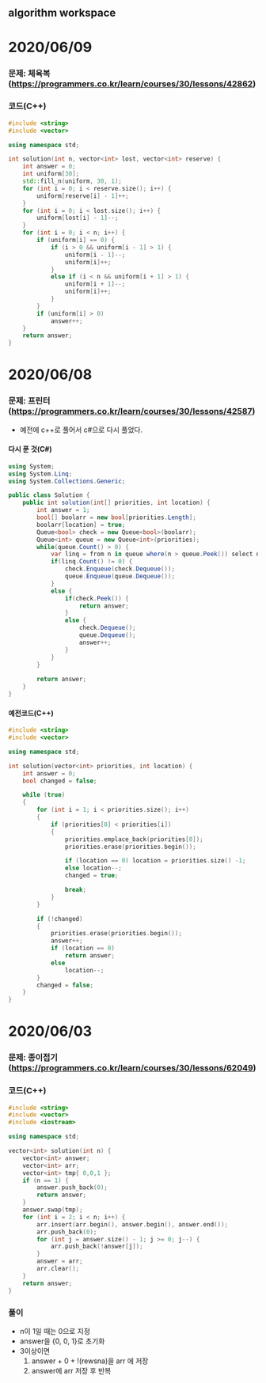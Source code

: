## algorithm workspace
# 2020/06/09
### 문제: 체육복(https://programmers.co.kr/learn/courses/30/lessons/42862)

### 코드(C++)
```c++
#include <string>
#include <vector>

using namespace std;

int solution(int n, vector<int> lost, vector<int> reserve) {
	int answer = 0;
	int uniform[30];
	std::fill_n(uniform, 30, 1);
	for (int i = 0; i < reserve.size(); i++) {
		uniform[reserve[i] - 1]++;
	}
	for (int i = 0; i < lost.size(); i++) {
		uniform[lost[i] - 1]--;
	}
	for (int i = 0; i < n; i++) {
		if (uniform[i] == 0) {
			if (i > 0 && uniform[i - 1] > 1) {
				uniform[i - 1]--;
				uniform[i]++;
			}
			else if (i < n && uniform[i + 1] > 1) {
				uniform[i + 1]--;
				uniform[i]++;
			}
		}
		if (uniform[i] > 0)
			answer++;
	}
	return answer;
}
```
# 2020/06/08
### 문제: 프린터(https://programmers.co.kr/learn/courses/30/lessons/42587)
- 예전에 c++로 풀어서 c#으로 다시 풀었다.

#### 다시 푼 것(C#)
```c#
using System;
using System.Linq;
using System.Collections.Generic;

public class Solution {
    public int solution(int[] priorities, int location) {
        int answer = 1;
        bool[] boolarr = new bool[priorities.Length];
        boolarr[location] = true;
        Queue<bool> check = new Queue<bool>(boolarr);
        Queue<int> queue = new Queue<int>(priorities);
        while(queue.Count() > 0) {
            var linq = from n in queue where(n > queue.Peek()) select n;
            if(linq.Count() != 0) {
                check.Enqueue(check.Dequeue());
                queue.Enqueue(queue.Dequeue());
            }
            else {
                if(check.Peek()) {
                    return answer;
                }
                else {
                    check.Dequeue();
                    queue.Dequeue();
                    answer++;
                }
            }
        }
        
        return answer;
    }
}
```
#### 예전코드(C++)
```c++
#include <string>
#include <vector>

using namespace std;

int solution(vector<int> priorities, int location) {
	int answer = 0;
	bool changed = false;

	while (true)
	{
		for (int i = 1; i < priorities.size(); i++)
		{
			if (priorities[0] < priorities[i])
			{
				priorities.emplace_back(priorities[0]);
				priorities.erase(priorities.begin());

				if (location == 0) location = priorities.size() -1;
				else location--;
				changed = true;

				break;
			}
		}

		if (!changed)
		{
			priorities.erase(priorities.begin());
			answer++;
			if (location == 0)
				return answer;
			else
				location--;
		}
		changed = false;
	}
}
```
# 2020/06/03
### 문제: 종이접기(https://programmers.co.kr/learn/courses/30/lessons/62049)

### 코드(C++)
```c++
#include <string>
#include <vector>
#include <iostream>

using namespace std;

vector<int> solution(int n) {
	vector<int> answer;
	vector<int> arr;
	vector<int> tmp{ 0,0,1 };
	if (n == 1) {
		answer.push_back(0);
		return answer;
	}
	answer.swap(tmp);
	for (int i = 2; i < n; i++) {
		arr.insert(arr.begin(), answer.begin(), answer.end());
		arr.push_back(0);
		for (int j = answer.size() - 1; j >= 0; j--) {
			arr.push_back(!answer[j]);
		}
		answer = arr;
		arr.clear();
	}
	return answer;
}
```

### 풀이
- n이 1일 때는 0으로 지정
- answer을 {0, 0, 1}로 초기화
- 3이상이면 
    1. answer + 0 + !(rewsna)을 arr 에 저장
    2. answer에 arr 저장 후 반복
